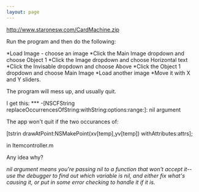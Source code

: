 ```yaml
---
layout: page
---
```




http://www.staronesw.com/CardMachine.zip

Run the program and then do the following:


*Load Image - choose an image
*Click the Main Image dropdown and choose Object 1
*Click the Image dropdown and choose Horizontal text
*Click the Invisable dropdown and choose Above
*Click the Object 1 dropdown and choose Main Image
*Load another image
*Move it with X and Y sliders. 


The program will mess up, and usually quit.

I get this:    *** -[NSCFString replaceOccurrencesOfString:withString:options:range:]: nil argument

The app won't quit if the two occurances of:

[tstrin drawAtPoint:NSMakePoint(xv[temp],yv[temp]) withAttributes:attrs]; 

in Itemcontroller.m

Any idea why?

*nil argument means you're passing nil to a function that won't accept it-- use the debugger to find out which variable is nil, and either fix what's causing it, or put in some error checking to handle it if it is.*
